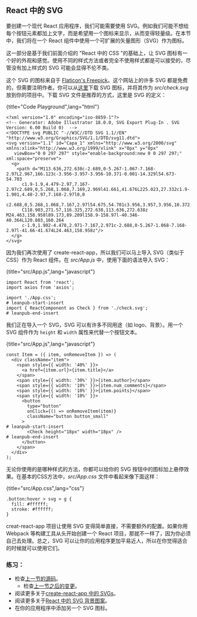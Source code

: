 ## React 中的 SVG

要创建一个现代 React 应用程序，我们可能需要使用 SVG。例如我们可能不想给每个按钮元素都加上文字，而是希望用一个图标来显示，从而变得轻量级。在本节中，我们将在一个 React 组件中使用一个可扩展的矢量图形（SVG）作为图标。

这一部分是基于我们前面介绍的 "React 中的 CSS "的基础上，让 SVG 图标有一个好的外观和感觉。使用不同的样式方法或者完全不使用样式都是可以接受的，尽管没有加上样式的 SVG 可能会显得不伦不类。

这个 SVG 的图标来自于 [Flaticon's Freepick](https://www.flaticon.com/authors/freepik)。这个网站上的许多 SVG 都是免费的，但需要注明作者。你可以从[这里](https://www.flaticon.com/free-icon/check_109748)下载 SVG 图标，并将其作为 *src/check.svg* 放到你的项目中。下载 SVG 文件是推荐的方式，这里是 SVG 的定义：

{title="Code Playground",lang="html"}
~~~~~~~
<?xml version="1.0" encoding="iso-8859-1"?>
<!-- Generator: Adobe Illustrator 18.0.0, SVG Export Plug-In . SVG Version: 6.00 Build 0)  -->
<!DOCTYPE svg PUBLIC "-//W3C//DTD SVG 1.1//EN" "http://www.w3.org/Graphics/SVG/1.1/DTD/svg11.dtd">
<svg version="1.1" id="Capa_1" xmlns="http://www.w3.org/2000/svg" xmlns:xlink="http://www.w3.org/1999/xlink" x="0px" y="0px"
   viewBox="0 0 297 297" style="enable-background:new 0 0 297 297;" xml:space="preserve">
  <g>
    <path d="M113.636,272.638c-2.689,0-5.267-1.067-7.168-2.97L2.967,166.123c-3.956-3.957-3.956-10.371-0.001-14.329l54.673-54.703
      c1.9-1.9,4.479-2.97,7.167-2.97c2.689,0,5.268,1.068,7.169,2.969l41.661,41.676L225.023,27.332c1.9-1.901,4.48-2.97,7.168-2.97l0,0
      c2.688,0,5.268,1.068,7.167,2.97l54.675,54.701c3.956,3.957,3.956,10.372,0,14.328L120.803,269.668
      C118.903,271.57,116.325,272.638,113.636,272.638z M24.463,158.958l89.173,89.209l158.9-158.97l-40.346-40.364L120.803,160.264
      c-1.9,1.902-4.478,2.971-7.167,2.971c-2.688,0-5.267-1.068-7.168-2.97l-41.66-41.674L24.463,158.958z"/>
  </g>
</svg>
~~~~~~~

因为我们再次使用了 create-react-app，所以我们可以马上导入 SVG（类似于 CSS）作为 React 组件。在 *src/App.js* 中，使用下面的语法导入 SVG：

{title="src/App.js",lang="javascript"}
~~~~~~~
import React from 'react';
import axios from 'axios';

import './App.css';
# leanpub-start-insert
import { ReactComponent as Check } from './check.svg';
# leanpub-end-insert
~~~~~~~

我们正在导入一个 SVG，SVG 可以有许多不同用途（如 logo、背景）。用一个 SVG 组件作为 `height` 和 `width` 属性来代替一个按钮文本。

{title="src/App.js",lang="javascript"}
~~~~~~~
const Item = ({ item, onRemoveItem }) => (
  <div className="item">
    <span style={{ width: '40%' }}>
      <a href={item.url}>{item.title}</a>
    </span>
    <span style={{ width: '30%' }}>{item.author}</span>
    <span style={{ width: '10%' }}>{item.num_comments}</span>
    <span style={{ width: '10%' }}>{item.points}</span>
    <span style={{ width: '10%' }}>
      <button
        type="button"
        onClick={() => onRemoveItem(item)}
        className="button button_small"
      >
# leanpub-start-insert
        <Check height="18px" width="18px" />
# leanpub-end-insert
      </button>
    </span>
  </div>
);
~~~~~~~

无论你使用的是哪种样式的方法，你都可以给你的 SVG 按钮中的图标加上悬停效果。在基本的CSS方法中，*src/App.css* 文件中看起来像下面这样：

{title="src/App.css",lang="css"}
~~~~~~~
.button:hover > svg > g {
  fill: #ffffff;
  stroke: #ffffff;
}
~~~~~~~

creat-react-app 项目让使用 SVG 变得简单直接，不需要额外的配置。如果你用 Webpack 等构建工具从头开始创建一个 React 项目，那就不一样了，因为你必须自己去处理。总之，SVG 可以让你的应用程序更加平易近人，所以在你觉得适合的时候就可以使用它们。

### 练习：

* 检查[上一节的源码](https://codesandbox.io/s/github/the-road-to-learn-react/hacker-stories/tree/hs/CSS-in-React-SVG)。
  * 检查[上一节之后的变更](https://github.com/the-road-to-learn-react/hacker-stories/compare/hs/CSS-in-React...hs/CSS-in-React-SVG?expand=1)。
* 阅读更多关于[create-react-app 中的 SVGs](https://create-react-app.dev/docs/adding-images-fonts-and-files)。
* 阅读更多关于[React 中的 SVG 背景图案](https://www.robinwieruch.de/react-svg-patterns)。
* 在你的应用程序中添加另一个 SVG 图标。
